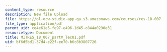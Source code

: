 ```yaml
---
content_type: resource
description: New file Upload
file: https://ol-ocw-studio-app-qa.s3.amazonaws.com/courses/res-18-007-calculus-revisited-multivariable-calculus-fall-2011/bf6d5bd137d4e22fee70b6c8b3807726_MITRES_18_007_partV_lec01.pdf
file_type: application/pdf
parent_uid: ce4e61e5-fe97-e496-1d45-c844a0290e31
resourcetype: Document
title: MITRES_18_007_partV_lec01.pdf
uid: bf6d5bd1-37d4-e22f-ee70-b6c8b3807726
---
```

